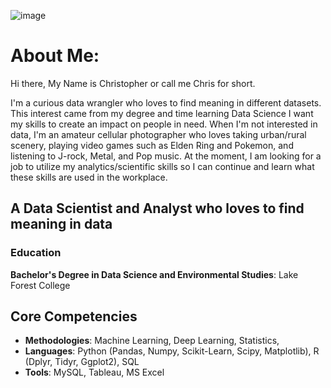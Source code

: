 ![image]() 

# About Me:

Hi there, My Name is Christopher or call me Chris for short.

I'm a curious data wrangler who loves to find meaning in different datasets. This interest came from my degree and time learning Data Science I want my skills to create an impact on people in need. When I'm not interested in data, I'm an amateur cellular photographer who loves taking urban/rural scenery, playing video games such as Elden Ring and Pokemon, and listening to J-rock, Metal, and Pop music. At the moment, I am looking for a job to utilize my analytics/scientific skills so I can continue and learn what these skills are used in the workplace.   


## A Data Scientist and Analyst who loves to find meaning in data


### Education
**Bachelor's Degree in  Data Science and Environmental Studies**: Lake Forest College

## Core Competencies

- **Methodologies**: Machine Learning, Deep Learning,  Statistics, 
- **Languages**: Python (Pandas, Numpy, Scikit-Learn, Scipy,  Matplotlib), R (Dplyr, Tidyr,  Ggplot2), SQL
- **Tools**: MySQL, Tableau, MS Excel


<!--
Here are some ideas to get you started:

- 🔭 I’m currently working on ...
- 🌱 I’m currently learning ...
- 👯 I’m looking to collaborate on ...
- 🤔 I’m looking for help with ...
- 💬 Ask me about ...
- 📫 How to reach me: ...
- 😄 Pronouns: ...
- ⚡ Fun fact: ...
-->
